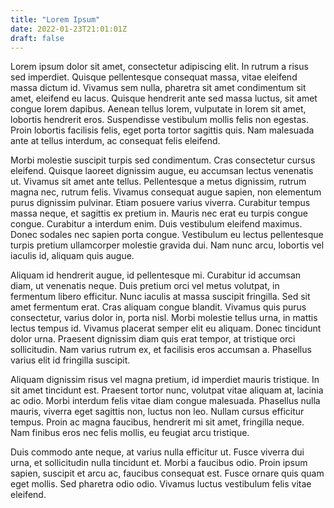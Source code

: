```yaml
---
title: "Lorem Ipsum"
date: 2022-01-23T21:01:01Z
draft: false
---
```



Lorem ipsum dolor sit amet, consectetur adipiscing elit. In rutrum a risus sed imperdiet. Quisque pellentesque consequat massa, vitae eleifend massa dictum id. Vivamus sem nulla, pharetra sit amet condimentum sit amet, eleifend eu lacus. Quisque hendrerit ante sed massa luctus, sit amet congue lorem dapibus. Aenean tellus lorem, vulputate in lorem sit amet, lobortis hendrerit eros. Suspendisse vestibulum mollis felis non egestas. Proin lobortis facilisis felis, eget porta tortor sagittis quis. Nam malesuada ante at tellus interdum, ac consequat felis eleifend.

Morbi molestie suscipit turpis sed condimentum. Cras consectetur cursus eleifend. Quisque laoreet dignissim augue, eu accumsan lectus venenatis ut. Vivamus sit amet ante tellus. Pellentesque a metus dignissim, rutrum magna nec, rutrum felis. Vivamus consequat augue sapien, non elementum purus dignissim pulvinar. Etiam posuere varius viverra. Curabitur tempus massa neque, et sagittis ex pretium in. Mauris nec erat eu turpis congue congue. Curabitur a interdum enim. Duis vestibulum eleifend maximus. Donec sodales nec sapien porta congue. Vestibulum eu lectus pellentesque turpis pretium ullamcorper molestie gravida dui. Nam nunc arcu, lobortis vel iaculis id, aliquam quis augue.

Aliquam id hendrerit augue, id pellentesque mi. Curabitur id accumsan diam, ut venenatis neque. Duis pretium orci vel metus volutpat, in fermentum libero efficitur. Nunc iaculis at massa suscipit fringilla. Sed sit amet fermentum erat. Cras aliquam congue blandit. Vivamus quis purus consectetur, varius dolor in, porta nisl. Morbi molestie tellus urna, in mattis lectus tempus id. Vivamus placerat semper elit eu aliquam. Donec tincidunt dolor urna. Praesent dignissim diam quis erat tempor, at tristique orci sollicitudin. Nam varius rutrum ex, et facilisis eros accumsan a. Phasellus varius elit id fringilla suscipit.

Aliquam dignissim risus vel magna pretium, id imperdiet mauris tristique. In sit amet tincidunt est. Praesent tortor nunc, volutpat vitae aliquam at, lacinia ac odio. Morbi interdum felis vitae diam congue malesuada. Phasellus nulla mauris, viverra eget sagittis non, luctus non leo. Nullam cursus efficitur tempus. Proin ac magna faucibus, hendrerit mi sit amet, fringilla neque. Nam finibus eros nec felis mollis, eu feugiat arcu tristique.

Duis commodo ante neque, at varius nulla efficitur ut. Fusce viverra dui urna, et sollicitudin nulla tincidunt et. Morbi a faucibus odio. Proin ipsum sapien, suscipit et arcu ac, faucibus consequat est. Fusce ornare quis quam eget mollis. Sed pharetra odio odio. Vivamus luctus vestibulum felis vitae eleifend.
